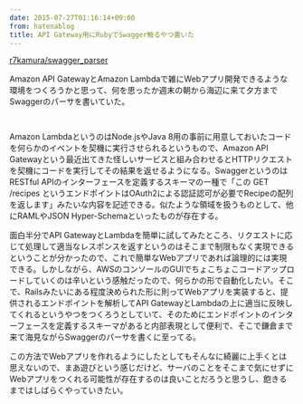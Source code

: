 ```yaml
---
date: 2015-07-27T01:16:14+09:00
from: hatenablog
title: API Gateway用にRubyでSwagger触るやつ書いた
---
```


<p><a href="https://github.com/r7kamura/swagger_parser">r7kamura/swagger_parser</a></p>

<p>Amazon API GatewayとAmazon Lambdaで雑にWebアプリ開発できるような環境をつくろうかと思って、何を思ったか週末の朝から海辺に来て夕方までSwaggerのパーサを書いていた。</p>

<p><img src="https://pbs.twimg.com/media/CKzps9EUwAAhArY.jpg:large" alt=""></p>

<p><img src="https://pbs.twimg.com/media/CK0OjDlUEAAqeBn.jpg:large" alt=""></p>

<p>Amazon LambdaというのはNode.jsやJava 8用の事前に用意しておいたコードを何らかのイベントを契機に実行させられるというもので、Amazon API Gatewayという最近出てきた怪しいサービスと組み合わせるとHTTPリクエストを契機にコードを実行してその結果を返せるようになる。SwaggerというのはRESTful APIのインターフェースを定義するスキーマの一種で「この GET /recipes というエンドポイントはOAuth2による認証認可が必要でRecipeの配列を返します」みたいな内容を記述できる。似たような領域を扱うものとして、他にRAMLやJSON Hyper-Schemaといったものが存在する。</p>

<p>面白半分でAPI GatewayとLambdaを簡単に試してみたところ、リクエストに応じて処理して適当なレスポンスを返すというのはそこまで制限もなく実現できるということが分かったので、これで簡単なWebアプリであれば論理的には実現できる。しかしながら、AWSのコンソールのGUIでちょこちょこコードアップロードしていくのは辛いという感触だったので、何らかの形で自動化したい。そこで、Railsみたいにある程度決められた形に則ってWebアプリを実装すると、提供されるエンドポイントを解析してAPI GatewayとLambdaの上に適当に反映してくれるというやつをつくろうとしていて、そのためにエンドポイントのインターフェースを定義するスキーマがあると内部表現として便利で、そこで鎌倉まで来て海見ながらSwaggerのパーサを書くに至ってる。</p>

<p>この方法でWebアプリを作れるようにしたとしてもそんなに綺麗に上手くとは思えないので、まあ遊びという感じだけど、サーバのことをそこまで気にせずにWebアプリをつくれる可能性が存在するのは良いことだろうと思うし、飽きるまではしばらくやっていきたい。</p>


